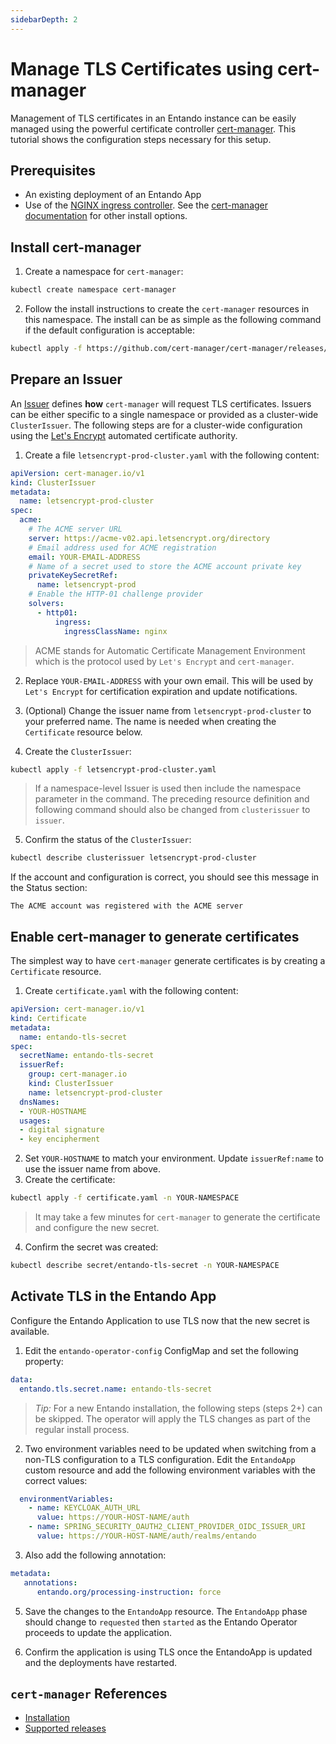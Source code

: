 ```yaml
---
sidebarDepth: 2
---
```

# Manage TLS Certificates using cert-manager
Management of TLS certificates in an Entando instance can be easily managed using the powerful certificate controller [cert-manager](https://cert-manager.io/). This tutorial shows the configuration steps necessary for this setup.

## Prerequisites
- An existing deployment of an Entando App
- Use of the [NGINX ingress controller](https://docs.nginx.com/nginx-ingress-controller/). See the  [cert-manager documentation](https://cert-manager.io/docs/installation/) for other install options.

## Install cert-manager
1. Create a namespace for `cert-manager`:
``` bash
kubectl create namespace cert-manager
```

2. Follow the install instructions to create the `cert-manager` resources in this namespace. The install can be as simple as the following command if the default configuration is acceptable: 
``` bash
kubectl apply -f https://github.com/cert-manager/cert-manager/releases/download/v1.14.0/cert-manager.yaml -n cert-manager
```
<!-- Should this be changed to 1.14??? v1.12.0 requires app.kubernetes.io/version: "v1.12.0” while v1.14.0 requires v1.14.0 -->

## Prepare an Issuer
An [Issuer](https://cert-manager.io/docs/concepts/issuer) defines **how** `cert-manager` will request TLS certificates. Issuers can be either specific to a single namespace or provided as a cluster-wide `ClusterIssuer`. The following steps are for a cluster-wide configuration using the [Let's Encrypt](https://letsencrypt.org/) automated certificate authority.

1. Create a file `letsencrypt-prod-cluster.yaml` with the following content:
``` yaml
apiVersion: cert-manager.io/v1
kind: ClusterIssuer
metadata:
  name: letsencrypt-prod-cluster
spec:
  acme:
    # The ACME server URL
    server: https://acme-v02.api.letsencrypt.org/directory
    # Email address used for ACME registration
    email: YOUR-EMAIL-ADDRESS
    # Name of a secret used to store the ACME account private key
    privateKeySecretRef:
      name: letsencrypt-prod
    # Enable the HTTP-01 challenge provider
    solvers:
      - http01:
          ingress:
            ingressClassName: nginx
```
> ACME stands for Automatic Certificate Management Environment which is the protocol used by `Let's Encrypt` and `cert-manager`.

2. Replace `YOUR-EMAIL-ADDRESS` with your own email. This will be used by `Let's Encrypt` for certification expiration and update notifications.

3. (Optional) Change the issuer name from `letsencrypt-prod-cluster` to your preferred name. The name is needed when creating the `Certificate` resource below.

4. Create the `ClusterIssuer`:
``` bash
kubectl apply -f letsencrypt-prod-cluster.yaml 
```
> If a namespace-level Issuer is used then include the namespace parameter in the command. The preceding resource definition and following command should also be changed from `clusterissuer` to `issuer`.

5. Confirm the status of the `ClusterIssuer`:
``` bash
kubectl describe clusterissuer letsencrypt-prod-cluster
```
If the account and configuration is correct, you should see this message in the Status section:
```
The ACME account was registered with the ACME server
```

## Enable cert-manager to generate certificates
The simplest way to have `cert-manager` generate certificates is by creating a `Certificate` resource.

1. Create `certificate.yaml` with the following content:
``` yaml
apiVersion: cert-manager.io/v1
kind: Certificate
metadata:
  name: entando-tls-secret
spec:
  secretName: entando-tls-secret
  issuerRef:
    group: cert-manager.io
    kind: ClusterIssuer
    name: letsencrypt-prod-cluster
  dnsNames:
  - YOUR-HOSTNAME
  usages:
  - digital signature
  - key encipherment
```

2. Set `YOUR-HOSTNAME` to match your environment. Update `issuerRef:name` to use the issuer name from above.
3. Create the certificate:
``` bash
kubectl apply -f certificate.yaml -n YOUR-NAMESPACE
```
> It may take a few minutes for `cert-manager` to generate the certificate and configure the new secret.

4.  Confirm the secret was created:
``` bash
kubectl describe secret/entando-tls-secret -n YOUR-NAMESPACE
```

## Activate TLS in the Entando App
Configure the Entando Application to use TLS now that the new secret is available.

1. Edit the `entando-operator-config` ConfigMap and set the following property:
``` yaml
data:
  entando.tls.secret.name: entando-tls-secret
```
> *Tip:* For a new Entando installation, the following steps (steps 2+) can be skipped. The operator will apply the TLS changes as part of the regular install process.

2. Two environment variables need to be updated when switching from a non-TLS configuration to a TLS configuration. Edit the `EntandoApp` custom resource and add the following environment variables with the correct values:
``` yaml
  environmentVariables: 
    - name: KEYCLOAK_AUTH_URL
      value: https://YOUR-HOST-NAME/auth
    - name: SPRING_SECURITY_OAUTH2_CLIENT_PROVIDER_OIDC_ISSUER_URI
      value: https://YOUR-HOST-NAME/auth/realms/entando
```

3. Also add the following annotation:
``` yaml 
metadata:
   annotations: 
      entando.org/processing-instruction: force
```   

5. Save the changes to the `EntandoApp` resource. The `EntandoApp` phase should change to `requested` then `started` as the Entando Operator proceeds to update the application.

6. Confirm the application is using TLS once the EntandoApp is updated and the deployments have restarted.


## `cert-manager` References
- [Installation](https://cert-manager.io/docs/installation/)
- [Supported releases](https://cert-manager.io/docs/installation/supported-releases/)